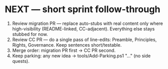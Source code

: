 # NEXT — short sprint follow-through

1) Review migration PR — replace auto-stubs with real content only where high-visibility (README-linked, CC-adjacent). Everything else stays stubbed for now.
2) Review CC PR — do a single pass of line-edits: Preamble, Principles, Rights, Governance. Keep sentences short/testable.
3) Merge order: migration PR first → CC PR second.
4) Keep parking: any new idea → tools/Add-Parking.ps1 "…" (no side quests).

